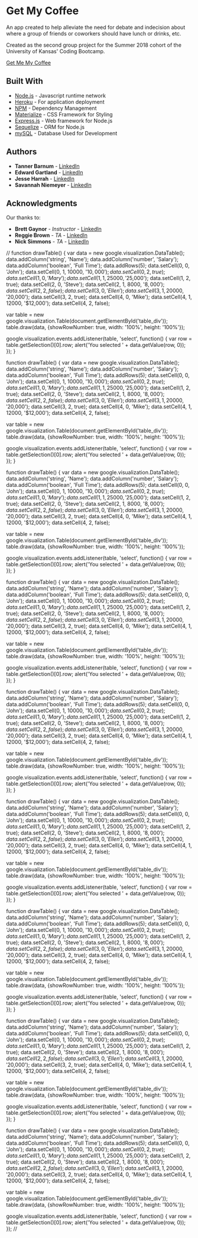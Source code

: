 
# Get My Coffee

An app created to help alleviate the need for debate and indecision about where a group of friends or coworkers should have lunch or drinks, etc.

Created as the second group project for the Summer 2018 cohort of the University of Kansas' Coding Bootcamp.

[Get Me My Coffee](https://getmemycoffee.herokuapp.com/)

## Built With

* [Node.js](https://nodejs.org/en/about/) - Javascript runtime network
* [Heroku](https://www.heroku.com/) - For application deployment
* [NPM](https://www.npmjs.com/) - Dependency Management
* [Materialize](https://materializecss.com/about.html) - CSS Framework for Styling
* [Express.js](https://expressjs.com/) - Web framework for Node.js
* [Sequelize](http://sequelize.readthedocs.io/en/v3/) - ORM for Node.js
* [mySQL](https://www.mysql.com/) - Database Used for Development


## Authors

* **Tanner Barnum** - [LinkedIn](https://www.linkedin.com/in/tanner-barnum-0b9808162/)
* **Edward Gartland** - [LinkedIn](https://www.linkedin.com/in/edward-gartland-839006163/)
* **Jesse Harrah** - [LinkedIn](https://www.linkedin.com/in/jesse-harrah-b6b7b2152/)
* **Savannah Niemeyer** - [LinkedIn](https://www.linkedin.com/in/savannah-niemeyer-20579874/)

## Acknowledgments

Our thanks to:
* **Brett Gaynor** - *Instructor* - [LinkedIn](https://www.linkedin.com/in/brett-gaynor-4022592b/)
* **Reggie Brown** - *TA* - [LinkedIn](https://www.linkedin.com/in/reggie-brown/)
* **Nick Simmons** - *TA* - [LinkedIn](https://www.linkedin.com/in/nick-simmons-ph-d-7b483550/)

// function drawTable() {
  var data = new google.visualization.DataTable();
  data.addColumn('string', 'Name');
  data.addColumn('number', 'Salary');
  data.addColumn('boolean', 'Full Time');
  data.addRows(5);
  data.setCell(0, 0, 'John');
  data.setCell(0, 1, 10000, '$10,000');
  data.setCell(0, 2, true);
  data.setCell(1, 0, 'Mary');
  data.setCell(1, 1, 25000, '$25,000');
  data.setCell(1, 2, true);
  data.setCell(2, 0, 'Steve');
  data.setCell(2, 1, 8000, '$8,000');
  data.setCell(2, 2, false);
  data.setCell(3, 0, 'Ellen');
  data.setCell(3, 1, 20000, '$20,000');
  data.setCell(3, 2, true);
  data.setCell(4, 0, 'Mike');
  data.setCell(4, 1, 12000, '$12,000');
  data.setCell(4, 2, false);

  var table = new google.visualization.Table(document.getElementById('table_div'));
  table.draw(data, {showRowNumber: true, width: '100%', height: '100%'});

  google.visualization.events.addListener(table, 'select', function() {
    var row = table.getSelection()[0].row;
    alert('You selected ' + data.getValue(row, 0));
  });
}

function drawTable() {
  var data = new google.visualization.DataTable();
  data.addColumn('string', 'Name');
  data.addColumn('number', 'Salary');
  data.addColumn('boolean', 'Full Time');
  data.addRows(5);
  data.setCell(0, 0, 'John');
  data.setCell(0, 1, 10000, '$10,000');
  data.setCell(0, 2, true);
  data.setCell(1, 0, 'Mary');
  data.setCell(1, 1, 25000, '$25,000');
  data.setCell(1, 2, true);
  data.setCell(2, 0, 'Steve');
  data.setCell(2, 1, 8000, '$8,000');
  data.setCell(2, 2, false);
  data.setCell(3, 0, 'Ellen');
  data.setCell(3, 1, 20000, '$20,000');
  data.setCell(3, 2, true);
  data.setCell(4, 0, 'Mike');
  data.setCell(4, 1, 12000, '$12,000');
  data.setCell(4, 2, false);

  var table = new google.visualization.Table(document.getElementById('table_div'));
  table.draw(data, {showRowNumber: true, width: '100%', height: '100%'});

  google.visualization.events.addListener(table, 'select', function() {
    var row = table.getSelection()[0].row;
    alert('You selected ' + data.getValue(row, 0));
  });
}



function drawTable() {
  var data = new google.visualization.DataTable();
  data.addColumn('string', 'Name');
  data.addColumn('number', 'Salary');
  data.addColumn('boolean', 'Full Time');
  data.addRows(5);
  data.setCell(0, 0, 'John');
  data.setCell(0, 1, 10000, '$10,000');
  data.setCell(0, 2, true);
  data.setCell(1, 0, 'Mary');
  data.setCell(1, 1, 25000, '$25,000');
  data.setCell(1, 2, true);
  data.setCell(2, 0, 'Steve');
  data.setCell(2, 1, 8000, '$8,000');
  data.setCell(2, 2, false);
  data.setCell(3, 0, 'Ellen');
  data.setCell(3, 1, 20000, '$20,000');
  data.setCell(3, 2, true);
  data.setCell(4, 0, 'Mike');
  data.setCell(4, 1, 12000, '$12,000');
  data.setCell(4, 2, false);

  var table = new google.visualization.Table(document.getElementById('table_div'));
  table.draw(data, {showRowNumber: true, width: '100%', height: '100%'});

  google.visualization.events.addListener(table, 'select', function() {
    var row = table.getSelection()[0].row;
    alert('You selected ' + data.getValue(row, 0));
  });
}



function drawTable() {
  var data = new google.visualization.DataTable();
  data.addColumn('string', 'Name');
  data.addColumn('number', 'Salary');
  data.addColumn('boolean', 'Full Time');
  data.addRows(5);
  data.setCell(0, 0, 'John');
  data.setCell(0, 1, 10000, '$10,000');
  data.setCell(0, 2, true);
  data.setCell(1, 0, 'Mary');
  data.setCell(1, 1, 25000, '$25,000');
  data.setCell(1, 2, true);
  data.setCell(2, 0, 'Steve');
  data.setCell(2, 1, 8000, '$8,000');
  data.setCell(2, 2, false);
  data.setCell(3, 0, 'Ellen');
  data.setCell(3, 1, 20000, '$20,000');
  data.setCell(3, 2, true);
  data.setCell(4, 0, 'Mike');
  data.setCell(4, 1, 12000, '$12,000');
  data.setCell(4, 2, false);

  var table = new google.visualization.Table(document.getElementById('table_div'));
  table.draw(data, {showRowNumber: true, width: '100%', height: '100%'});

  google.visualization.events.addListener(table, 'select', function() {
    var row = table.getSelection()[0].row;
    alert('You selected ' + data.getValue(row, 0));
  });
}




function drawTable() {
  var data = new google.visualization.DataTable();
  data.addColumn('string', 'Name');
  data.addColumn('number', 'Salary');
  data.addColumn('boolean', 'Full Time');
  data.addRows(5);
  data.setCell(0, 0, 'John');
  data.setCell(0, 1, 10000, '$10,000');
  data.setCell(0, 2, true);
  data.setCell(1, 0, 'Mary');
  data.setCell(1, 1, 25000, '$25,000');
  data.setCell(1, 2, true);
  data.setCell(2, 0, 'Steve');
  data.setCell(2, 1, 8000, '$8,000');
  data.setCell(2, 2, false);
  data.setCell(3, 0, 'Ellen');
  data.setCell(3, 1, 20000, '$20,000');
  data.setCell(3, 2, true);
  data.setCell(4, 0, 'Mike');
  data.setCell(4, 1, 12000, '$12,000');
  data.setCell(4, 2, false);

  var table = new google.visualization.Table(document.getElementById('table_div'));
  table.draw(data, {showRowNumber: true, width: '100%', height: '100%'});

  google.visualization.events.addListener(table, 'select', function() {
    var row = table.getSelection()[0].row;
    alert('You selected ' + data.getValue(row, 0));
  });
}



function drawTable() {
  var data = new google.visualization.DataTable();
  data.addColumn('string', 'Name');
  data.addColumn('number', 'Salary');
  data.addColumn('boolean', 'Full Time');
  data.addRows(5);
  data.setCell(0, 0, 'John');
  data.setCell(0, 1, 10000, '$10,000');
  data.setCell(0, 2, true);
  data.setCell(1, 0, 'Mary');
  data.setCell(1, 1, 25000, '$25,000');
  data.setCell(1, 2, true);
  data.setCell(2, 0, 'Steve');
  data.setCell(2, 1, 8000, '$8,000');
  data.setCell(2, 2, false);
  data.setCell(3, 0, 'Ellen');
  data.setCell(3, 1, 20000, '$20,000');
  data.setCell(3, 2, true);
  data.setCell(4, 0, 'Mike');
  data.setCell(4, 1, 12000, '$12,000');
  data.setCell(4, 2, false);

  var table = new google.visualization.Table(document.getElementById('table_div'));
  table.draw(data, {showRowNumber: true, width: '100%', height: '100%'});

  google.visualization.events.addListener(table, 'select', function() {
    var row = table.getSelection()[0].row;
    alert('You selected ' + data.getValue(row, 0));
  });
}



function drawTable() {
  var data = new google.visualization.DataTable();
  data.addColumn('string', 'Name');
  data.addColumn('number', 'Salary');
  data.addColumn('boolean', 'Full Time');
  data.addRows(5);
  data.setCell(0, 0, 'John');
  data.setCell(0, 1, 10000, '$10,000');
  data.setCell(0, 2, true);
  data.setCell(1, 0, 'Mary');
  data.setCell(1, 1, 25000, '$25,000');
  data.setCell(1, 2, true);
  data.setCell(2, 0, 'Steve');
  data.setCell(2, 1, 8000, '$8,000');
  data.setCell(2, 2, false);
  data.setCell(3, 0, 'Ellen');
  data.setCell(3, 1, 20000, '$20,000');
  data.setCell(3, 2, true);
  data.setCell(4, 0, 'Mike');
  data.setCell(4, 1, 12000, '$12,000');
  data.setCell(4, 2, false);

  var table = new google.visualization.Table(document.getElementById('table_div'));
  table.draw(data, {showRowNumber: true, width: '100%', height: '100%'});

  google.visualization.events.addListener(table, 'select', function() {
    var row = table.getSelection()[0].row;
    alert('You selected ' + data.getValue(row, 0));
  });
}




function drawTable() {
  var data = new google.visualization.DataTable();
  data.addColumn('string', 'Name');
  data.addColumn('number', 'Salary');
  data.addColumn('boolean', 'Full Time');
  data.addRows(5);
  data.setCell(0, 0, 'John');
  data.setCell(0, 1, 10000, '$10,000');
  data.setCell(0, 2, true);
  data.setCell(1, 0, 'Mary');
  data.setCell(1, 1, 25000, '$25,000');
  data.setCell(1, 2, true);
  data.setCell(2, 0, 'Steve');
  data.setCell(2, 1, 8000, '$8,000');
  data.setCell(2, 2, false);
  data.setCell(3, 0, 'Ellen');
  data.setCell(3, 1, 20000, '$20,000');
  data.setCell(3, 2, true);
  data.setCell(4, 0, 'Mike');
  data.setCell(4, 1, 12000, '$12,000');
  data.setCell(4, 2, false);

  var table = new google.visualization.Table(document.getElementById('table_div'));
  table.draw(data, {showRowNumber: true, width: '100%', height: '100%'});

  google.visualization.events.addListener(table, 'select', function() {
    var row = table.getSelection()[0].row;
    alert('You selected ' + data.getValue(row, 0));
  });
}



function drawTable() {
  var data = new google.visualization.DataTable();
  data.addColumn('string', 'Name');
  data.addColumn('number', 'Salary');
  data.addColumn('boolean', 'Full Time');
  data.addRows(5);
  data.setCell(0, 0, 'John');
  data.setCell(0, 1, 10000, '$10,000');
  data.setCell(0, 2, true);
  data.setCell(1, 0, 'Mary');
  data.setCell(1, 1, 25000, '$25,000');
  data.setCell(1, 2, true);
  data.setCell(2, 0, 'Steve');
  data.setCell(2, 1, 8000, '$8,000');
  data.setCell(2, 2, false);
  data.setCell(3, 0, 'Ellen');
  data.setCell(3, 1, 20000, '$20,000');
  data.setCell(3, 2, true);
  data.setCell(4, 0, 'Mike');
  data.setCell(4, 1, 12000, '$12,000');
  data.setCell(4, 2, false);

  var table = new google.visualization.Table(document.getElementById('table_div'));
  table.draw(data, {showRowNumber: true, width: '100%', height: '100%'});

  google.visualization.events.addListener(table, 'select', function() {
    var row = table.getSelection()[0].row;
    alert('You selected ' + data.getValue(row, 0));
  }); //
